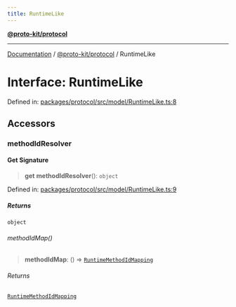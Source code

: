 ```yaml
---
title: RuntimeLike
---
```


[**@proto-kit/protocol**](../README.md)

***

[Documentation](../../../README.md) / [@proto-kit/protocol](../README.md) / RuntimeLike

# Interface: RuntimeLike

Defined in: [packages/protocol/src/model/RuntimeLike.ts:8](https://github.com/proto-kit/framework/blob/b953c754e500c62f01fbbd6d09adfb2f5577269d/packages/protocol/src/model/RuntimeLike.ts#L8)

## Accessors

### methodIdResolver

#### Get Signature

> **get** **methodIdResolver**(): `object`

Defined in: [packages/protocol/src/model/RuntimeLike.ts:9](https://github.com/proto-kit/framework/blob/b953c754e500c62f01fbbd6d09adfb2f5577269d/packages/protocol/src/model/RuntimeLike.ts#L9)

##### Returns

`object`

###### methodIdMap()

> **methodIdMap**: () => [`RuntimeMethodIdMapping`](../type-aliases/RuntimeMethodIdMapping.md)

###### Returns

[`RuntimeMethodIdMapping`](../type-aliases/RuntimeMethodIdMapping.md)
